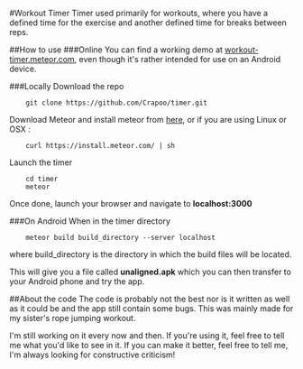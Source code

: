 #Workout Timer
Timer used primarily for workouts, where you have a defined time for the exercise and another defined time for breaks between reps.

##How to use
###Online
You can find a working demo at [workout-timer.meteor.com](workout-timer.meteor.com), even though it's rather intended for use on an Android device.

###Locally
Download the repo

```
	git clone https://github.com/Crapoo/timer.git
```

Download Meteor and install meteor from [here](https://www.meteor.com/install), or if you are using Linux or OSX : 

```
	curl https://install.meteor.com/ | sh
```

Launch the timer


```
	cd timer
	meteor
```
Once done, launch your browser and navigate to **localhost:3000**

###On Android
When in the timer directory

```
	meteor build build_directory --server localhost
```
where build_directory is the directory in which the build files will be located.

This will give you a file called **unaligned.apk** which you can then transfer to your Android phone and try the app.

##About the code
The code is probably not the best nor is it written as well as it could be and the app still contain some bugs. This was mainly made for my sister's rope jumping workout. 

I'm still working on it every now and then. If you're using it, feel free to tell me what you'd like to see in it. If you can make it better, feel free to tell me, I'm always looking for constructive criticism!
